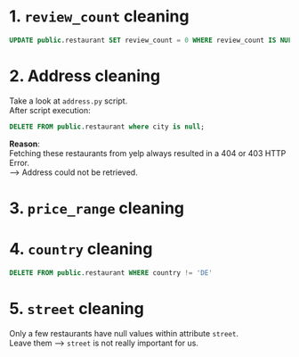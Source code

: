 # 1. ```review_count``` cleaning
```sql
UPDATE public.restaurant SET review_count = 0 WHERE review_count IS NULL;
```

# 2. Address cleaning
Take a look at ```address.py``` script.
<br>
After script execution:
```sql
DELETE FROM public.restaurant where city is null;
```
<b>Reason</b>:
<br>
Fetching these restaurants from yelp always resulted in a 404 or 403 HTTP Error.
<br>
--> Address could not be retrieved.

# 3. ```price_range``` cleaning

# 4.  ```country``` cleaning
```sql
DELETE FROM public.restaurant WHERE country != 'DE'
```

# 5.  ```street``` cleaning
Only a few restaurants have null values within attribute ```street```.
<br>
Leave them --> ```street``` is not really important for us.
